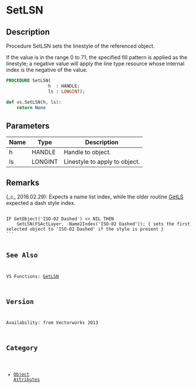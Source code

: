 # SetLSN

## Description
Procedure SetLSN sets the linestyle of the referenced object.

If the value is in the range 0 to 71, the specified fill pattern is applied as the linestyle; a negative value will apply the line type resource whose internal index is the negative of the value.

```pascal
PROCEDURE SetLSN(
				h  : HANDLE;
				ls : LONGINT);
```

```python
def vs.SetLSN(h, ls):
    return None
```

## Parameters
|Name|Type|Description|
|---|---|---|
|h|HANDLE|Handle to object.|
|ls|LONGINT|Linestyle to apply to object.|

## Remarks
(\_c\_ 2016.02.29): Expects a name list index, while the older routine [GetLS](GetLS.md) expected a dash style index. 

<code lang="vs">
IF GetObject('ISO-02 Dashed') <> NIL THEN
	SetLSN(FSActLayer, -Name2Index('ISO-02 Dashed')); { sets the first selected object to 'ISO-02 Dashed' if the style is present }
```

## See Also
VS Functions:
[GetLSN](GetLSN.md)

## Version
Availability: from Vectorworks 2013

## Category
* [Object Attributes](../Categories/Object%20Attributes.md)
